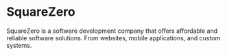 # SquareZero
SquareZero is a software development company that offers affordable and reliable software solutions. From websites, mobile applications, and custom systems.
